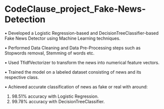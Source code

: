 # CodeClause_project_Fake-News-Detection

• Developed a Logistic Regression-based and DecisionTreeClassifier-based Fake News Detector using Machine Learning techniques.

• Performed Data Cleaning and Data Pre-Processing steps such as Stopwords removal, Stemming of words etc.

• Used TfidfVectorizer to transform the news into numerical feature vectors.

• Trained the model on a labeled dataset consisting of news and its respective class.

• Achieved accurate classification of news as fake or real with around:
1. 98.51% accuracy with Logistic Regression.
2. 99.78% accuracy with DecisionTreeClassifier.
